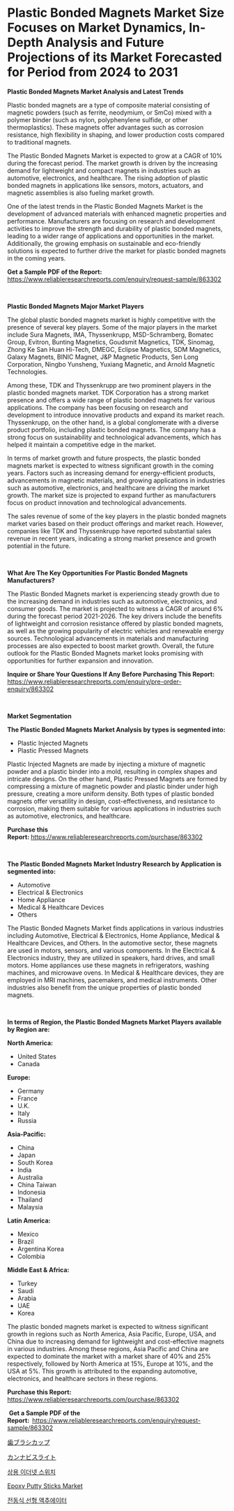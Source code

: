 <p><h1>Plastic Bonded Magnets Market Size Focuses on Market Dynamics, In-Depth Analysis and Future Projections of its Market Forecasted for Period from 2024 to 2031</h1></p><p><strong>Plastic Bonded Magnets Market Analysis and Latest Trends</strong></p>
<p><p>Plastic bonded magnets are a type of composite material consisting of magnetic powders (such as ferrite, neodymium, or SmCo) mixed with a polymer binder (such as nylon, polyphenylene sulfide, or other thermoplastics). These magnets offer advantages such as corrosion resistance, high flexibility in shaping, and lower production costs compared to traditional magnets.</p><p>The Plastic Bonded Magnets Market is expected to grow at a CAGR of 10% during the forecast period. The market growth is driven by the increasing demand for lightweight and compact magnets in industries such as automotive, electronics, and healthcare. The rising adoption of plastic bonded magnets in applications like sensors, motors, actuators, and magnetic assemblies is also fueling market growth.</p><p>One of the latest trends in the Plastic Bonded Magnets Market is the development of advanced materials with enhanced magnetic properties and performance. Manufacturers are focusing on research and development activities to improve the strength and durability of plastic bonded magnets, leading to a wider range of applications and opportunities in the market. Additionally, the growing emphasis on sustainable and eco-friendly solutions is expected to further drive the market for plastic bonded magnets in the coming years.</p></p>
<p><strong>Get a Sample PDF of the Report:&nbsp;</strong> <a href="https://www.reliableresearchreports.com/enquiry/request-sample/863302">https://www.reliableresearchreports.com/enquiry/request-sample/863302</a></p>
<p>&nbsp;</p>
<p><strong>Plastic Bonded Magnets Major Market Players</strong></p>
<p><p>The global plastic bonded magnets market is highly competitive with the presence of several key players. Some of the major players in the market include Sura Magnets, IMA, Thyssenkrupp, MSD-Schramberg, Bomatec Group, Evitron, Bunting Magnetics, Goudsmit Magnetics, TDK, Sinomag, Zhong Ke San Huan Hi-Tech, DMEGC, Eclipse Magnetics, SDM Magnetics, Galaxy Magnets, BINIC Magnet, J&P Magnetic Products, Sen Long Corporation, Ningbo Yunsheng, Yuxiang Magnetic, and Arnold Magnetic Technologies.</p><p>Among these, TDK and Thyssenkrupp are two prominent players in the plastic bonded magnets market. TDK Corporation has a strong market presence and offers a wide range of plastic bonded magnets for various applications. The company has been focusing on research and development to introduce innovative products and expand its market reach. Thyssenkrupp, on the other hand, is a global conglomerate with a diverse product portfolio, including plastic bonded magnets. The company has a strong focus on sustainability and technological advancements, which has helped it maintain a competitive edge in the market.</p><p>In terms of market growth and future prospects, the plastic bonded magnets market is expected to witness significant growth in the coming years. Factors such as increasing demand for energy-efficient products, advancements in magnetic materials, and growing applications in industries such as automotive, electronics, and healthcare are driving the market growth. The market size is projected to expand further as manufacturers focus on product innovation and technological advancements.</p><p>The sales revenue of some of the key players in the plastic bonded magnets market varies based on their product offerings and market reach. However, companies like TDK and Thyssenkrupp have reported substantial sales revenue in recent years, indicating a strong market presence and growth potential in the future.</p></p>
<p>&nbsp;</p>
<p><strong>What Are The Key Opportunities For Plastic Bonded Magnets Manufacturers?</strong></p>
<p><p>The Plastic Bonded Magnets market is experiencing steady growth due to the increasing demand in industries such as automotive, electronics, and consumer goods. The market is projected to witness a CAGR of around 6% during the forecast period 2021-2026. The key drivers include the benefits of lightweight and corrosion resistance offered by plastic bonded magnets, as well as the growing popularity of electric vehicles and renewable energy sources. Technological advancements in materials and manufacturing processes are also expected to boost market growth. Overall, the future outlook for the Plastic Bonded Magnets market looks promising with opportunities for further expansion and innovation.</p></p>
<p><strong>Inquire or Share Your Questions If Any Before Purchasing This Report:</strong> <a href="https://www.reliableresearchreports.com/enquiry/pre-order-enquiry/863302">https://www.reliableresearchreports.com/enquiry/pre-order-enquiry/863302</a></p>
<p>&nbsp;</p>
<p><strong>Market Segmentation</strong></p>
<p><strong>The Plastic Bonded Magnets Market Analysis by types is segmented into:</strong></p>
<p><ul><li>Plastic Injected Magnets</li><li>Plastic Pressed Magnets</li></ul></p>
<p><p>Plastic Injected Magnets are made by injecting a mixture of magnetic powder and a plastic binder into a mold, resulting in complex shapes and intricate designs. On the other hand, Plastic Pressed Magnets are formed by compressing a mixture of magnetic powder and plastic binder under high pressure, creating a more uniform density. Both types of plastic bonded magnets offer versatility in design, cost-effectiveness, and resistance to corrosion, making them suitable for various applications in industries such as automotive, electronics, and healthcare.</p></p>
<p><strong>Purchase this Report:&nbsp;</strong><a href="https://www.reliableresearchreports.com/purchase/863302">https://www.reliableresearchreports.com/purchase/863302</a></p>
<p>&nbsp;</p>
<p><strong>The Plastic Bonded Magnets Market Industry Research by Application is segmented into:</strong></p>
<p><ul><li>Automotive</li><li>Electrical & Electronics</li><li>Home Appliance</li><li>Medical & Healthcare Devices</li><li>Others</li></ul></p>
<p><p>The Plastic Bonded Magnets Market finds applications in various industries including Automotive, Electrical & Electronics, Home Appliance, Medical & Healthcare Devices, and Others. In the automotive sector, these magnets are used in motors, sensors, and various components. In the Electrical & Electronics industry, they are utilized in speakers, hard drives, and small motors. Home appliances use these magnets in refrigerators, washing machines, and microwave ovens. In Medical & Healthcare devices, they are employed in MRI machines, pacemakers, and medical instruments. Other industries also benefit from the unique properties of plastic bonded magnets.</p></p>
<p>&nbsp;</p>
<p><strong>In terms of Region, the Plastic Bonded Magnets Market Players available by Region are:</strong></p>
<p>
    <p> <strong> North America: </strong>
        <ul>
            <li>United States</li>
            <li>Canada</li>
        </ul>
        </p> 
    <p> <strong> Europe: </strong>
        <ul>
            <li>Germany</li>
            <li>France</li>
            <li>U.K.</li>
            <li>Italy</li>
            <li>Russia</li>
        </ul>
        </p> 
    <p> <strong> Asia-Pacific: </strong>
        <ul>
            <li>China</li>
            <li>Japan</li>
            <li>South Korea</li>
            <li>India</li>
            <li>Australia</li>
            <li>China Taiwan</li>
            <li>Indonesia</li>
            <li>Thailand</li>
            <li>Malaysia</li>
        </ul>
        </p> 
    <p> <strong> Latin America: </strong>
        <ul>
            <li>Mexico</li>
            <li>Brazil</li>
            <li>Argentina Korea</li>
            <li>Colombia</li>
        </ul>
        </p> 
    <p> <strong> Middle East & Africa: </strong>
        <ul>
            <li>Turkey</li>
            <li>Saudi</li>
            <li>Arabia</li>
            <li>UAE</li>
            <li>Korea</li>
        </ul>
    </p>
    </p>
<p><p>The plastic bonded magnets market is expected to witness significant growth in regions such as North America, Asia Pacific, Europe, USA, and China due to increasing demand for lightweight and cost-effective magnets in various industries. Among these regions, Asia Pacific and China are expected to dominate the market with a market share of 40% and 25% respectively, followed by North America at 15%, Europe at 10%, and the USA at 5%. This growth is attributed to the expanding automotive, electronics, and healthcare sectors in these regions.</p></p>
<p><strong>Purchase this Report: </strong><a href="https://www.reliableresearchreports.com/purchase/863302">https://www.reliableresearchreports.com/purchase/863302</a></p>
<p>&nbsp;<strong>Get a Sample PDF of the Report:&nbsp;&nbsp;</strong><a href="https://www.reliableresearchreports.com/enquiry/request-sample/863302">https://www.reliableresearchreports.com/enquiry/request-sample/863302</a></p>
<p><strong></strong></p>
<p><p><a href="https://medium.com/@verniebarton2023/%E6%AD%AF%E3%83%96%E3%83%A9%E3%82%B7%E3%82%AB%E3%83%83%E3%83%97%E5%B8%82%E5%A0%B4%E5%88%86%E6%9E%90%E3%81%A82024%E5%B9%B4%E3%81%8B%E3%82%892031%E5%B9%B4%E3%81%BE%E3%81%A7%E3%81%AE%E6%9C%9F%E9%96%93%E3%81%AE%E3%82%B5%E3%82%A4%E3%82%BA%E4%BA%88%E6%B8%AC-2a3e33d840ee">歯ブラシカップ</a></p><p><a href="https://medium.com/@alyle7648/%E5%A4%A7%E9%BA%BB%E3%83%A9%E3%82%A4%E3%83%84%E5%B8%82%E5%A0%B4%E3%81%AE%E8%A6%8F%E6%A8%A1%E3%81%AF-%E3%82%B0%E3%83%AD%E3%83%BC%E3%83%90%E3%83%AB%E7%94%A3%E6%A5%AD%E3%81%AB%E3%81%8A%E3%81%91%E3%82%8B%E6%9C%80%E9%81%A9%E3%81%AA%E3%83%9E%E3%83%BC%E3%82%B1%E3%83%86%E3%82%A3%E3%83%B3%E3%82%B0%E3%83%81%E3%83%A3%E3%83%8D%E3%83%AB%E3%82%92%E7%A4%BA%E3%81%97%E3%81%A6%E3%81%84%E3%81%BE%E3%81%99-120049cc17dc">カンナビスライト</a></p><p><a href="https://medium.com/@felipegrrady654556/%EC%83%81%EC%9A%A9-%EC%9D%B4%EB%8D%94%EB%84%B7-%EC%8A%A4%EC%9C%84%EC%B9%98-%EC%8B%9C%EC%9E%A5-%EA%B7%9C%EB%AA%A8-%EC%8B%9C%EC%9E%A5-%EC%A0%84%EB%A7%9D-%EB%B0%8F-%EC%8B%9C%EC%9E%A5-%EC%98%88%EC%B8%A1-2024%EB%85%84%EB%B6%80%ED%84%B0-2031%EB%85%84-29d6c2b6a7db">상용 이더넷 스위치</a></p><p><a href="https://github.com/seekum/Market-Research-Report-List-1/blob/main/epoxy-putty-sticks-market.md">Epoxy Putty Sticks Market</a></p><p><a href="https://medium.com/@trevorkruvalis5678/%EB%AA%A8%ED%84%B0%ED%99%94%EB%90%9C-%EB%A6%AC%EB%8B%88%EC%96%B4-%EC%95%A1%EC%B6%94%EC%97%90%EC%9D%B4%ED%84%B0-%EC%8B%9C%EC%9E%A5-%EC%8B%9C%EC%9E%A5-cagr-%EC%8B%9C%EC%9E%A5-%EB%8F%99%ED%96%A5-%EB%B0%8F-%EC%84%B1%EC%9E%A5-%EC%A0%84%EB%9E%B5%EC%97%90-%EB%8C%80%ED%95%9C-%ED%86%B5%EC%B0%B0%EB%A0%A5-5293a25c9f20">전동식 선형 액추에이터</a></p></p>